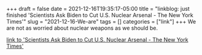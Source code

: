 +++draft = falsedate = 2021-12-16T19:35:17-05:00title = "linkblog: just finished 'Scientists Ask Biden to Cut U.S. Nuclear Arsenal - The New York Times'"slug = "2021-12-16-We-are"tags = []categories = ["link"]+++We are not as worried about nuclear weapons as we should be. [link to 'Scientists Ask Biden to Cut U.S. Nuclear Arsenal - The New York Times'](https://www.nytimes.com/2021/12/16/us/politics/scientists-letter-nuclear-arsenal.html)